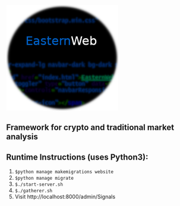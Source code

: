 

![EasternWeb](logo.png "EasternWeb")




Framework for crypto and traditional market analysis
------------------------


Runtime Instructions (uses Python3):
----------------
1. `$python manage makemigrations website`
2. `$python manage migrate`
3. `$./start-server.sh`
4. `$./gatherer.sh`
5. Visit http://localhost:8000/admin/Signals

